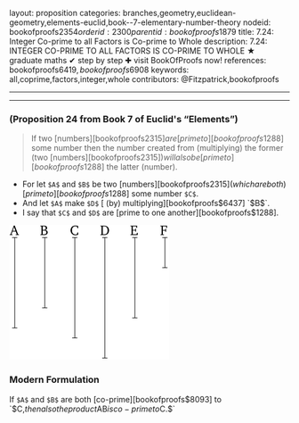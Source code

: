 layout: proposition
categories: branches,geometry,euclidean-geometry,elements-euclid,book--7-elementary-number-theory
nodeid: bookofproofs$2354
orderid: 2300
parentid: bookofproofs$1879
title: 7.24: Integer Co-prime to all Factors is Co-prime to Whole
description: 7.24: INTEGER CO-PRIME TO ALL FACTORS IS CO-PRIME TO WHOLE &#9733; graduate maths &#10004; step by step &#10010; visit BookOfProofs now!
references: bookofproofs$6419,bookofproofs$6908
keywords: all,coprime,factors,integer,whole
contributors: @Fitzpatrick,bookofproofs

---


---

### (Proposition 24 from Book 7 of Euclid's “Elements”)

> If two [numbers][bookofproofs$2315] are [prime to][bookofproofs$1288] some number then the number created from (multiplying) the former (two [numbers][bookofproofs$2315]) will also be [prime to][bookofproofs$1288] the latter (number).
* For let `$A$` and `$B$` be two [numbers][bookofproofs$2315] (which are both) [prime to][bookofproofs$1288] some number `$C$`.
* And let `$A$` make `$D$` [ (by) multiplying][bookofproofs$6437] `$B$`.
* I say that `$C$` and `$D$` are [prime to one another][bookofproofs$1288].


![fig24e](https://github.com/bookofproofs/bookofproofs.github.io/blob/main/_sources/_assets/images/euclid/Book07/fig24e.png?raw=true)


### Modern Formulation

If `$A$` and `$B$` are both [co-prime][bookofproofs$8093] to `$C,$` then also the product `$AB$` is co-prime to `$C.$`
